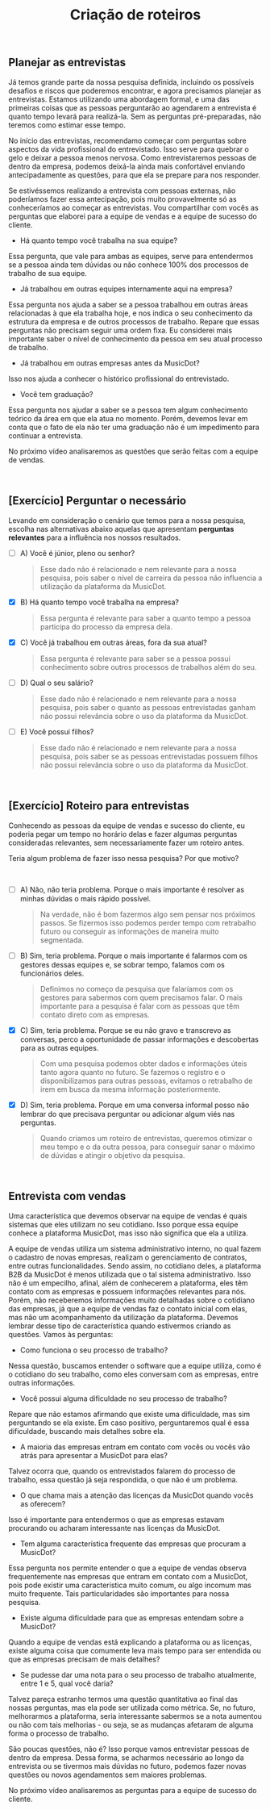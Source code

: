 <div align="center">

# Criação de roteiros

</div>

<br>

## Planejar as entrevistas

Já temos grande parte da nossa pesquisa definida, incluindo os possíveis desafios e riscos que poderemos encontrar, e agora precisamos planejar as entrevistas. Estamos utilizando uma abordagem formal, e uma das primeiras coisas que as pessoas perguntarão ao agendarem a entrevista é quanto tempo levará para realizá-la. Sem as perguntas pré-preparadas, não teremos como estimar esse tempo.

No início das entrevistas, recomendamo começar com perguntas sobre aspectos da vida profissional do entrevistado. Isso serve para quebrar o gelo e deixar a pessoa menos nervosa. Como entrevistaremos pessoas de dentro da empresa, podemos deixá-la ainda mais confortável enviando antecipadamente as questões, para que ela se prepare para nos responder. 

Se estivéssemos realizando a entrevista com pessoas externas, não poderíamos fazer essa antecipação, pois muito provavelmente só as conheceríamos ao começar as entrevistas. Vou compartilhar com vocês as perguntas que elaborei para a equipe de vendas e a equipe de sucesso do cliente.

* Há quanto tempo você trabalha na sua equipe?

Essa pergunta, que vale para ambas as equipes, serve para entendermos se a pessoa ainda tem dúvidas ou não conhece 100% dos processos de trabalho de sua equipe.

* Já trabalhou em outras equipes internamente aqui na empresa?

Essa pergunta nos ajuda a saber se a pessoa trabalhou em outras áreas relacionadas à que ela trabalha hoje, e nos indica o seu conhecimento da estrutura da empresa e de outros processos de trabalho. Repare que essas perguntas não precisam seguir uma ordem fixa. Eu considerei mais importante saber o nível de conhecimento da pessoa em seu atual processo de trabalho.

* Já trabalhou em outras empresas antes da MusicDot?

Isso nos ajuda a conhecer o histórico profissional do entrevistado.

* Você tem graduação?

Essa pergunta nos ajudar a saber se a pessoa tem algum conhecimento teórico da área em que ela atua no momento. Porém, devemos levar em conta que o fato de ela não ter uma graduação não é um impedimento para continuar a entrevista. 

No próximo vídeo analisaremos as questões que serão feitas com a equipe de vendas.

<br>

## [Exercício] Perguntar o necessário

Levando em consideração o cenário que temos para a nossa pesquisa, escolha nas alternativas abaixo aquelas que apresentam **perguntas relevantes** para a influência nos nossos resultados.

- [ ] A) Você é júnior, pleno ou senhor?<br>
    > Esse dado não é relacionado e nem relevante para a nossa pesquisa, pois saber o nível de carreira da pessoa não influencia a utilização da plataforma da MusicDot.

- [x] B) Há quanto tempo você trabalha na empresa?<br>
    > Essa pergunta é relevante para saber a quanto tempo a pessoa participa do processo da empresa dela.

- [x] C) Você já trabalhou em outras áreas, fora da sua atual?<br>
    > Essa pergunta é relevante para saber se a pessoa possui conhecimento sobre outros processos de trabalhos além do seu.

- [ ] D) Qual o seu salário?<br>
    > Esse dado não é relacionado e nem relevante para a nossa pesquisa, pois saber o quanto as pessoas entrevistadas ganham não possui relevância sobre o uso da plataforma da MusicDot.

- [ ] E) Você possui filhos?<br> 
    > Esse dado não é relacionado e nem relevante para a nossa pesquisa, pois saber se as pessoas entrevistadas possuem filhos não possui relevância sobre o uso da plataforma da MusicDot.

<br>

## [Exercício] Roteiro para entrevistas

Conhecendo as pessoas da equipe de vendas e sucesso do cliente, eu poderia pegar um tempo no horário delas e fazer algumas perguntas consideradas relevantes, sem necessariamente fazer um roteiro antes.

Teria algum problema de fazer isso nessa pesquisa? Por que motivo?

<br>

- [ ] A) Não, não teria problema. Porque o mais importante é resolver as minhas dúvidas o mais rápido possível.<br>
    > Na verdade, não é bom fazermos algo sem pensar nos próximos passos. Se fizermos isso podemos perder tempo com retrabalho futuro ou conseguir as informações de maneira muito segmentada.

- [ ] B) Sim, teria problema. Porque o mais importante é falarmos com os gestores dessas equipes e, se sobrar tempo, falamos com os funcionários deles.<br>
    > Definimos no começo da pesquisa que falaríamos com os gestores para sabermos com quem precisamos falar. O mais importante para a pesquisa é falar com as pessoas que têm contato direto com as empresas.

- [x] C) Sim, teria problema. Porque se eu não gravo e transcrevo as conversas, perco a oportunidade de passar informações e descobertas para as outras equipes.<br>
    > Com uma pesquisa podemos obter dados e informações úteis tanto agora quanto no futuro. Se fazemos o registro e o disponibilizamos para outras pessoas, evitamos o retrabalho de irem em busca da mesma informação posteriormente.

- [x] D) Sim, teria problema. Porque em uma conversa informal posso não lembrar do que precisava perguntar ou adicionar algum viés nas perguntas.<br>
    > Quando criamos um roteiro de entrevistas, queremos otimizar o meu tempo e o da outra pessoa, para conseguir sanar o máximo de dúvidas e atingir o objetivo da pesquisa. 

<br>

## Entrevista com vendas

Uma característica que devemos observar na equipe de vendas é quais sistemas que eles utilizam no seu cotidiano. Isso porque essa equipe conhece a plataforma MusicDot, mas isso não significa que ela a utiliza.

A equipe de vendas utiliza um sistema administrativo interno, no qual fazem o cadastro de novas empresas, realizam o gerenciamento de contratos, entre outras funcionalidades. Sendo assim, no cotidiano deles, a plataforma B2B da MusicDot é menos utilizada que o tal sistema administrativo. Isso não é um empecilho, afinal, além de conhecerem a plataforma, eles têm contato com as empresas e possuem informações relevantes para nós. Porém, não receberemos informações muito detalhadas sobre o cotidiano das empresas, já que a equipe de vendas faz o contato inicial com elas, mas não um acompanhamento da utilização da plataforma. Devemos lembrar desse tipo de característica quando estivermos criando as questões. Vamos às perguntas:

* Como funciona o seu processo de trabalho?

Nessa questão, buscamos entender o software que a equipe utiliza, como é o cotidiano do seu trabalho, como eles conversam com as empresas, entre outras informações.

*  Você possui alguma dificuldade no seu processo de trabalho?

Repare que não estamos afirmando que existe uma dificuldade, mas sim perguntando se ela existe. Em caso positivo, perguntaremos qual é essa dificuldade, buscando mais detalhes sobre ela.

*  A maioria das empresas entram em contato com vocês ou vocês vão atrás para apresentar a MusicDot para elas? 

Talvez ocorra que, quando os entrevistados falarem do processo de trabalho, essa questão já seja respondida, o que não é um problema.

*  O que chama mais a atenção das licenças da MusicDot quando vocês as oferecem?

Isso é importante para entendermos o que as empresas estavam procurando ou acharam interessante nas licenças da MusicDot.

* Tem alguma característica frequente das empresas que procuram a MusicDot?

Essa pergunta nos permite entender o que a equipe de vendas observa frequentemente nas empresas que entram em contato com a MusicDot, pois pode existir uma característica muito comum, ou algo incomum mas muito frequente. Tais particularidades são importantes para nossa pesquisa.

* Existe alguma dificuldade para que as empresas entendam sobre a MusicDot?

Quando a equipe de vendas está explicando a plataforma ou as licenças, existe alguma coisa que comumente leva mais tempo para ser entendida ou que as empresas precisam de mais detalhes?

* Se pudesse dar uma nota para o seu processo de trabalho atualmente, entre 1 e 5, qual você daria?

Talvez pareça estranho termos uma questão quantitativa ao final das nossas perguntas, mas ela pode ser utilizada como métrica. Se, no futuro, melhorarmos a plataforma, seria interessante sabermos se a nota aumentou ou não com tais melhorias - ou seja, se as mudanças afetaram de alguma forma o processo de trabalho.

São poucas questões, não é? Isso porque vamos entrevistar pessoas de dentro da empresa. Dessa forma, se acharmos necessário ao longo da entrevista ou se tivermos mais dúvidas no futuro, podemos fazer novas questões ou novos agendamentos sem maiores problemas.

No próximo vídeo analisaremos as perguntas para a equipe de sucesso do cliente.